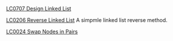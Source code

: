 [LC0707 Design Linked List](../Problems/LC/LC0707.md)

[LC0206 Reverse Linked List](../Problems/LC/LC0206.md) A simpmle linked list reverse method.

[LC0024 Swap Nodes in Pairs](../Problems/LC/LC0024.md)
